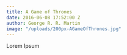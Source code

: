 ```yaml
---
title: A Game of Thrones
date: 2016-06-08 17:52:00 Z
author: George R. R. Martin
image: "/uploads/200px-AGameOfThrones.jpg"
---
```


Lorem Ipsum